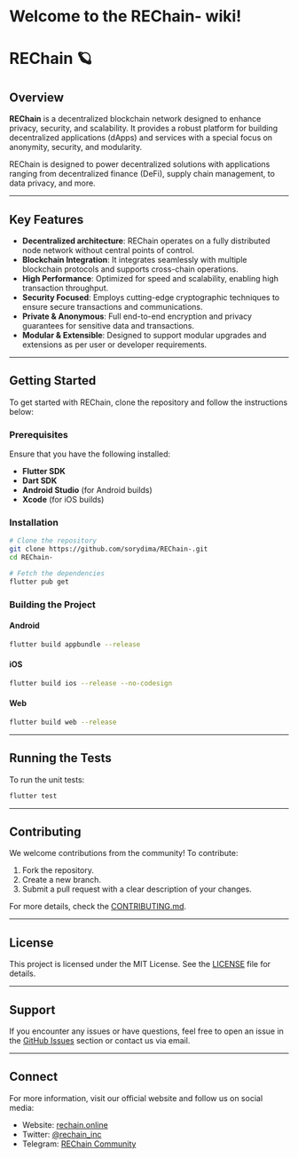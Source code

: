 # Welcome to the REChain- wiki!

# REChain 🪐

## Overview

**REChain** is a decentralized blockchain network designed to enhance privacy, security, and scalability. It provides a robust platform for building decentralized applications (dApps) and services with a special focus on anonymity, security, and modularity.

REChain is designed to power decentralized solutions with applications ranging from decentralized finance (DeFi), supply chain management, to data privacy, and more.

---

## Key Features

- **Decentralized architecture**: REChain operates on a fully distributed node network without central points of control.
- **Blockchain Integration**: It integrates seamlessly with multiple blockchain protocols and supports cross-chain operations.
- **High Performance**: Optimized for speed and scalability, enabling high transaction throughput.
- **Security Focused**: Employs cutting-edge cryptographic techniques to ensure secure transactions and communications.
- **Private & Anonymous**: Full end-to-end encryption and privacy guarantees for sensitive data and transactions.
- **Modular & Extensible**: Designed to support modular upgrades and extensions as per user or developer requirements.
  
---

## Getting Started

To get started with REChain, clone the repository and follow the instructions below:

### Prerequisites

Ensure that you have the following installed:
- **Flutter SDK**
- **Dart SDK**
- **Android Studio** (for Android builds)
- **Xcode** (for iOS builds)

### Installation

```bash
# Clone the repository
git clone https://github.com/sorydima/REChain-.git
cd REChain-

# Fetch the dependencies
flutter pub get
```

### Building the Project

#### Android
```bash
flutter build appbundle --release
```

#### iOS
```bash
flutter build ios --release --no-codesign
```

#### Web
```bash
flutter build web --release
```

---

## Running the Tests

To run the unit tests:

```bash
flutter test
```

---

## Contributing

We welcome contributions from the community! To contribute:
1. Fork the repository.
2. Create a new branch.
3. Submit a pull request with a clear description of your changes.

For more details, check the [CONTRIBUTING.md](CONTRIBUTING.md).

---

## License

This project is licensed under the MIT License. See the [LICENSE](LICENSE) file for details.

---

## Support

If you encounter any issues or have questions, feel free to open an issue in the [GitHub Issues](https://github.com/sorydima/REChain-.git/issues) section or contact us via email.

---

## Connect

For more information, visit our official website and follow us on social media:
- Website: [rechain.online](https://rechain.online)
- Twitter: [@rechain_inc](https://twitter.com/rechain_inc)
- Telegram: [REChain Community](https://t.me/rechainchat)
